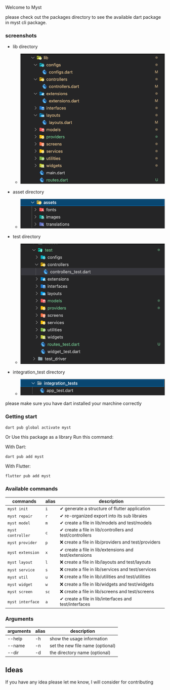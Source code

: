 Welcome to Myst

please check out the packages directory to see the available dart package in myst cli package.

### screenshots

* lib directory
  * ![./screenshots/lib.png](https://github.com/kechankrisna/myst/blob/main/packages/myst/screenshots/lib.png?raw=true)

* asset directory
  * ![./screenshots/asset.png](https://github.com/kechankrisna/myst/blob/main/packages/myst/screenshots/asset.png?raw=true)

* test directory
  * ![./screenshots/test.png](https://github.com/kechankrisna/myst/blob/main/packages/myst/screenshots/test.png?raw=true)

* integration_test directory
  * ![./screenshots/integration_test.png](https://github.com/kechankrisna/myst/blob/main/packages/myst/screenshots/integration_test.png?raw=true)

please make sure you have dart installed your marchine correctly

### Getting start
```
dart pub global activate myst
```
Or Use this package as a library
Run this command:

With Dart:
```
dart pub add myst
```
With Flutter:
```
flutter pub add myst
```

### Available commands

| commands  | alias | description |
| ------------- | ------------- | ------------- |
| `myst init`  | `i`| ✔ generate a structure of flutter application   |
| `myst repair`  | `r`| ✔ re-organized export into its sub libraies   |
| `myst model`  | `m`| ✔ create a file in lib/models and test/models   |
| `myst controller`  | `c`| ✔ create a file in lib/controllers and test/controllers   |
| `myst provider`  | `p`| ❌ create a file in lib/providers and test/providers   |
| `myst extension`  | `x`| ✔ create a file in lib/extensions and test/extensions   |
| `myst layout`  | `l`| ❌ create a file in lib/layouts and test/layouts   |
| `myst service`  | `s`| ❌ create a file in lib/services and test/services   |
| `myst util`  | `u`| ❌ create a file in lib/utilities and test/utilities   |
| `myst widget`  | `w`| ❌ create a file in lib/widgets and test/widgets   |
| `myst screen`  | `sc`| ❌ create a file in lib/screens and test/screens   |
| `myst interface`  | `a`| ✔ create a file in lib/interfaces and test/interfaces   |




### Arguments
| arguments  | alias | description |
| ------------- | ------------- | ------------- |
| --help  | -h | show the usage information |
| --name  | -n | set the new file name (optional) |
| --dir  | -d | the directory name (optional) |



## Ideas
If you have any idea please let me know, I will consider for contributing